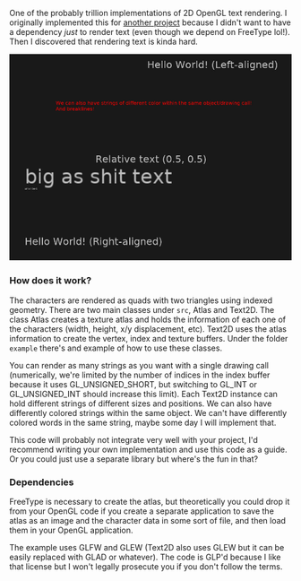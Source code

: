 One of the probably trillion implementations of 2D OpenGL text rendering. I originally implemented this for 
[another project](https://github.com/Sergigb/pec-engine) because I didn't want to have a dependency _just_ to render text (even though
we depend on FreeType lol!). Then I discovered that rendering text is kinda hard.

![example](data/example.jpg?raw=true "example")

### How does it work?

The characters are rendered as quads with two triangles using indexed geometry. There are two main classes under ```src```, Atlas and Text2D. The
class Atlas creates a texture atlas and holds the information of each one of the characters (width, height, x/y displacement, etc). Text2D uses the
atlas information to create the vertex, index and texture buffers. Under the folder ```example``` there's and example of how to use these classes.

You can render as many strings as you want with a single drawing call (numerically, we're limited by the number of indices in the index buffer because
it uses GL_UNSIGNED_SHORT, but switching to GL_INT or  GL_UNSIGNED_INT should increase this limit). Each Text2D instance can hold different strings
of different sizes and positions. We can also have differently colored strings within the same object. We can't have differently colored words in the
same string, maybe some day I will implement that.

This code will probably not integrate very well with your project, I'd recommend writing your own implementation and use this code as a guide. Or you could
just use a separate library but where's the fun in that?

### Dependencies

FreeType is necessary to create the atlas, but theoretically you could drop it from your OpenGL code if you create a separate application to save
the atlas as an image and the character data in some sort of file, and then load them in your OpenGL application.

The example uses GLFW and GLEW (Text2D also uses GLEW but it can be easily replaced with GLAD or whatever). The code is GLP'd because I like that license
but I won't legally prosecute you if you don't follow the terms.
